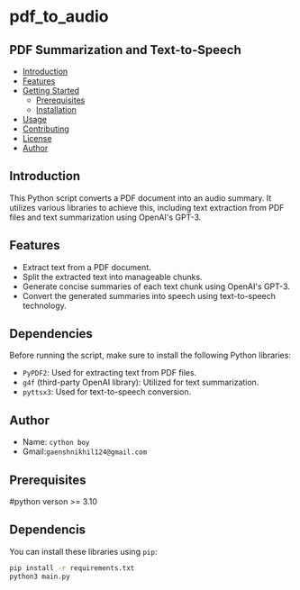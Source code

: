 # pdf_to_audio

## PDF Summarization and Text-to-Speech

- [Introduction](#introduction)
- [Features](#features)
- [Getting Started](#getting-started)
  - [Prerequisites](#prerequisites)
  - [Installation](#installation)
- [Usage](#usage)
- [Contributing](#contributing)
- [License](#license)
- [Author](#author)
## Introduction
This Python script converts a PDF document into an audio summary. It utilizes various libraries to achieve this, including text extraction from PDF files and text summarization using OpenAI's GPT-3.

## Features

- Extract text from a PDF document.
- Split the extracted text into manageable chunks.
- Generate concise summaries of each text chunk using OpenAI's GPT-3.
- Convert the generated summaries into speech using text-to-speech technology.

## Dependencies

Before running the script, make sure to install the following Python libraries:

- `PyPDF2`: Used for extracting text from PDF files.
- `g4f` (third-party OpenAI library): Utilized for text summarization.
- `pyttsx3`: Used for text-to-speech conversion.


## Author
- Name: `cython boy`
- Gmail:`gaenshnikhil124@gmail.com`

## Prerequisites
  #python verson >= 3.10
  
## Dependencis
You can install these libraries using `pip`:
```bash
pip install -r requirements.txt
python3 main.py 


